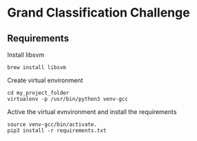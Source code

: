 # Grand Classification Challenge

## Requirements

Install libsvm
```
brew install libsvm
```

Create virtual environment
```
cd my_project_folder
virtualenv -p /usr/bin/python3 venv-gcc
```

Active the virtual evnvironment and install the requirements
```
source venv-gcc/bin/activate.
pip3 install -r requirements.txt
```
